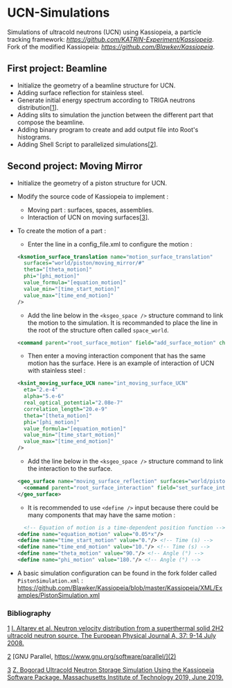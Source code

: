 # UCN-Simulations
Simulations of ultracold neutrons (UCN) using Kassiopeia, a particle tracking framework:
*https://github.com/KATRIN-Experiment/Kassiopeia*.
Fork of the modified Kassiopeia: *https://github.com/Blawker/Kassiopeia*.

## First project: Beamline
- Initialize the geometry of a beamline structure for UCN.
- Adding surface reflection for stainless steel.
- Generate initial energy spectrum according to TRIGA neutrons distribution[[1](1)].
- Adding slits to simulation the junction between the different part that compose the beamline.
- Adding binary program to create and add output file into Root's histograms.
- Adding Shell Script to parallelized simulations[[2](2)].

## Second project: Moving Mirror
- Initialize the geometry of a piston structure for UCN.
- Modify the source code of Kassiopeia to implement :
  - Moving part : surfaces, spaces, assemblies.
  - Interaction of UCN on moving surfaces[[3](3)].
- To create the motion of a part :
  - Enter the line in a config_file.xml to configure the motion :
  ```xml
  <ksmotion_surface_translation name="motion_surface_translation"
    surfaces="world/piston/moving_mirror/#"
    theta="[theta_motion]"
    phi="[phi_motion]"
    value_formula="[equation_motion]"
    value_min="[time_start_motion]"
    value_max="[time_end_motion]"
  />
  ```
  - Add the line below in the `<ksgeo_space />` structure command to link the motion to the simulation. It is recommanded to place the line in the root of the structure often called `space_world`.
  ```xml
  <command parent="root_surface_motion" field="add_surface_motion" child="motion_surface_translation"/>
  ```

  - Then enter a moving interaction component that has the same motion has the surface. Here is an example of interaction of UCN with stainless steel :
  ```xml
  <ksint_moving_surface_UCN name="int_moving_surface_UCN"
    eta="2.e-4"
    alpha="5.e-6"
    real_optical_potential="2.08e-7"
    correlation_length="20.e-9"
    theta="[theta_motion]"
    phi="[phi_motion]"
    value_formula="[equation_motion]"
    value_min="[time_start_motion]"
    value_max="[time_end_motion]"
  />
  ```
  - Add the line below in the `<ksgeo_space />` structure command to link the interaction to the surface.
  ```xml
  <geo_surface name="moving_surface_reflection" surfaces="world/piston/moving_mirror/#">
    <command parent="root_surface_interaction" field="set_surface_interaction" child="int_moving_surface_UCN"/>
  </geo_surface>
  ```

  - It is recommended to use `<define />` input because there could be many components that may have the same motion :
  ```xml
    <!-- Equation of motion is a time-dependent position function -->
  <define name="equation_motion" value="0.05*x"/>
  <define name="time_start_motion" value="0."/> <!-- Time (s) -->
  <define name="time_end_motion" value="10."/> <!-- Time (s) -->
  <define name="theta_motion" value="90."/> <!-- Angle (°) -->
  <define name="phi_motion" value="180."/> <!-- Angle (°) -->
  ```
  
- A basic simulation configuration can be found in the fork folder called `PistonSimulation.xml` : https://github.com/Blawker/Kassiopeia/blob/master/Kassiopeia/XML/Examples/PistonSimulation.xml

### Bibliography
[1](1) [I. Altarev et al. Neutron velocity distribution from a superthermal solid 2H2 ultracold neutron source. The European Physical Journal A, 37: 9-14 July 2008.](1)

[2](2) [GNU Parallel, https://www.gnu.org/software/parallel/](2)

[3](3) [Z. Bogorad  Ultracold Neutron Storage Simulation Using the Kassiopeia Software Package. Massachusetts Institute of Technology 2019, June 2019.](3)

